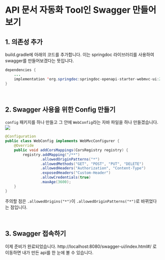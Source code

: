 # API 문서 자동화 Tool인 Swagger 만들어보기

## 1. 의존성 추가
build.gradle에 아래의 코드를 추가합니다.
이는 springdoc 라이브러리를 사용하여 swagger를 만들어보겠다는 뜻입니다.
```java
dependencies {
	...
	implementation 'org.springdoc:springdoc-openapi-starter-webmvc-ui:2.2.0'
}
```

<br>

## 2. Swagger 사용을 위한 Config 만들기
`config` 패키지를 하나 만들고 그 안에 `WebConfig`라는 자바 파일을 하나 만들겠습니다.
![](https://velog.velcdn.com/images/1109_haeun/post/9044ad7a-794f-4748-b7f3-74603eabe134/image.png)

```java
@Configuration
public class WebConfig implements WebMvcConfigurer {
    @Override
    public void addCorsMappings(CorsRegistry registry) {
        registry.addMapping("/**")
                .allowedOriginPatterns("*")
                .allowedMethods("GET", "POST", "PUT", "DELETE")
                .allowedHeaders("Authorization", "Content-Type")
                .exposedHeaders("Custom-Header")
                .allowCredentials(true)
                .maxAge(3600);
    }
}
```
주의할 점은 `.allowedOrigins("*")`이 `.allowedOriginPatterns("*")`로 바뀌었다는 점입니다.

<br>

## 3. Swagger 접속하기
이제 준비가 완료되었습니다.
http://localhost:8080/swagger-ui/index.html#/
로 이동하면 내가 만든 api를 한 눈에 볼 수 있습니다.